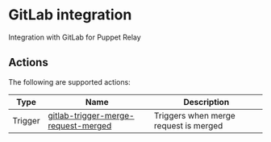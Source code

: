 # GitLab integration

Integration with GitLab for Puppet Relay

## Actions

The following are supported actions:

| Type | Name | Description |
|------|-------------|-----| 
| Trigger | [gitlab-trigger-merge-request-merged](/triggers/gitlab-trigger-merge-request-merged) | Triggers when merge request is merged |
